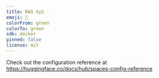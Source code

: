 ```yaml
---
title: RAG SyS
emoji: 🏢
colorFrom: green
colorTo: green
sdk: docker
pinned: false
license: mit
---
```


Check out the configuration reference at https://huggingface.co/docs/hub/spaces-config-reference
